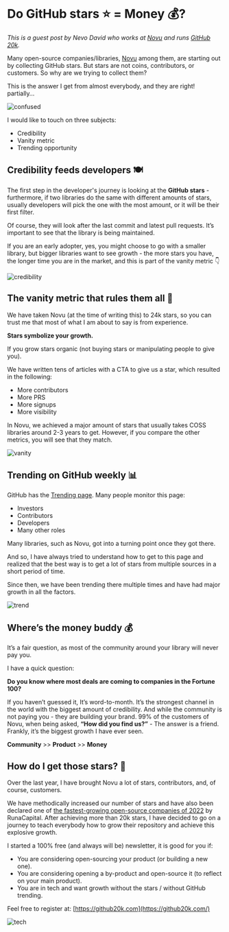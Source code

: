 # Do GitHub stars ⭐️ = Money 💰?

_This is a guest post by Nevo David who works at [Novu](https://github.com/novuhq/novu) and runs [GitHub 20k](https://github20k.com)._

Many open-source companies/libraries, [Novu](https://github.com/novuhq/novu) among them, are starting out by collecting GitHub stars. But stars are not coins, contributors, or customers. So why are we trying to collect them?

This is the answer I get from almost everybody, and they are right! partially…

![confused](/assets/blog/do-github-stars-equal-money/confused.gif)

I would like to touch on three subjects:

-   Credibility
-   Vanity metric
-   Trending opportunity

## Credibility feeds developers 🍽️

The first step in the developer's journey is looking at the **GitHub stars** - furthermore, if two libraries do the same with different amounts of stars, usually developers will pick the one with the most amount, or it will be their first filter.

Of course, they will look after the last commit and latest pull requests. It’s important to see that the library is being maintained.

If you are an early adopter, yes, you might choose to go with a smaller library, but bigger libraries want to see growth - the more stars you have, the longer time you are in the market, and this is part of the vanity metric 👇

![credibility](/assets/blog/do-github-stars-equal-money/credibility.gif)

## The vanity metric that rules them all 👑

We have taken Novu (at the time of writing this) to 24k stars, so you can trust me that most of what I am about to say is from experience.

**Stars symbolize your growth.**

If you grow stars organic (not buying stars or manipulating people to give you).

We have written tens of articles with a CTA to give us a star, which resulted in the following:

-   More contributors
-   More PRS
-   More signups
-   More visibility

In Novu, we achieved a major amount of stars that usually takes COSS libraries around 2-3 years to get. However, if you compare the other metrics, you will see that they match.

![vanity](/assets/blog/do-github-stars-equal-money/vanity.gif)

## Trending on GitHub weekly 📊

GitHub has the [Trending page](https://github20k.com). Many people monitor this page:

-   Investors
-   Contributors
-   Developers
-   Many other roles

Many libraries, such as Novu, got into a turning point once they got there.

And so, I have always tried to understand how to get to this page and realized that the best way is to get a lot of stars from multiple sources in a short period of time.

Since then, we have been trending there multiple times and have had major growth in all the factors.

![trend](/assets/blog/do-github-stars-equal-money/trend.gif)

## Where’s the money buddy 💰

It’s a fair question, as most of the community around your library will never pay you.

I have a quick question:

**Do you know where most deals are coming to companies in the Fortune 100?**

If you haven’t guessed it, It’s word-to-month. It’s the strongest channel in the world with the biggest amount of credibility. And while the community is not paying you - they are building your brand. 99% of the customers of Novu, when being asked, **“How did you find us?”** - The answer is a friend. Frankly, it’s the biggest growth I have ever seen.

**Community** >> **Product** >> **Money**

## How do I get those stars? 🌟

Over the last year, I have brought Novu a lot of stars, contributors, and, of course, customers.

We have methodically increased our number of stars and have also been declared one of [the fastest-growing open-source companies of 2022](https://runacap.com/ross-index/annual-2022/) by RunaCapital. After achieving more than 20k stars, I have decided to go on a journey to teach everybody how to grow their repository and achieve this explosive growth.

I started a 100% free (and always will be) newsletter, it is good for you if:

-   You are considering open-sourcing your product (or building a new one).
-   You are considering opening a by-product and open-source it (to reflect on your main product).
-   You are in tech and want growth without the stars / without GitHub trending.

Feel free to register at: [https://github20k.com](https://github20k.com/)

![tech](/assets/blog/do-github-stars-equal-money/tech.webp)
